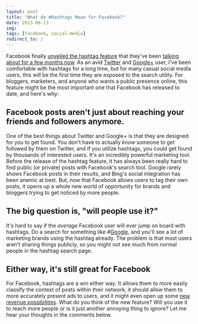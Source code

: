 ```yaml
---
layout: post
title: "What do #Hashtags Mean for Facebook?"
date: 2013-06-13
img: 
tags: [facebook, social-media]
redirect_to: /
---
```

Facebook finally [unveiled the hashtag feature](https://www.facebook.com/KarlLHughes/posts/10101487297081615) that they've been [talking about for a few months now](http://techcrunch.com/2013/03/14/facebook-hashtags/). As an avid [Twitter](https://twitter.com/KarlLHughes) and [Google+](https://plus.google.com/101080316492181821858/posts) user, I've been comfortable with hashtags for a long time, but for many casual social media users, this will be the first time they are exposed to the search utility. For bloggers, marketers, and anyone who wants a public presence online, this feature might be the most important one that Facebook has released to date, and here's why:

## Facebook posts aren't just about reaching your friends and followers anymore.

One of the best things about Twitter and Google+ is that they are designed for you to get found. You don't have to actually _know_ someone to get followed by them on Twitter, and if you utilize hashtags, you could get found by thousands of interested users. It's an incredibly powerful marketing tool. Before the release of the hashtag feature, it has always been really hard to find public (or private) posts with Facebook's search tool. Google rarely shows Facebook posts in their results, and Bing's social integration has been anemic at best. But, now that Facebook allows users to tag their own posts, it opens up a whole new world of opportunity for brands and bloggers trying to get noticed by more people.

## The big question is, "will people use it?"

It's hard to say if the _average_ Facebook user will ever jump on board with hashtags. Do a search for something like #[Google](https://www.facebook.com/hashtag/Google), and you'll see a lot of marketing brands using the hashtag already. The problem is that most users aren't sharing things publicly, so you might not see much from normal people in the hashtag search page.

## Either way, it's still great for Facebook

For Facebook, hashtags are a win either way. It allows them to more easily classify the context of posts within their network, it should allow them to more accurately present ads to users, and it might even open up some [new revenue possibilities](http://mashable.com/2013/06/12/facebook-hashtags-ads/). What do you think of the new feature? Will you use it to reach more people or is it just another annoying thing to ignore? Let me hear your thoughts in the comments below.
